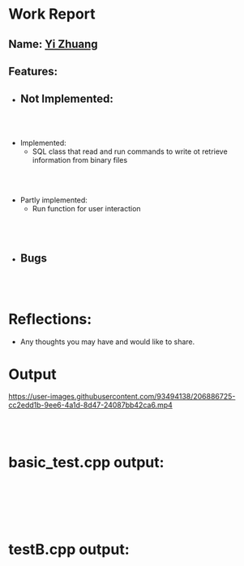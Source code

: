 
# Work Report

## Name: <ins> Yi Zhuang </ins>

## Features:

- Not Implemented:
  - 

<br><br>

- Implemented:
  - SQL class that read and run commands to write ot retrieve information from binary files

<br><br>

- Partly implemented:
  - Run function for user interaction

<br><br>

- Bugs
  - 

<br><br>

# Reflections:

- Any thoughts you may have and would like to share.

# **Output**
https://user-images.githubusercontent.com/93494138/206886725-cc2edd1b-9ee6-4a1d-8d47-24087bb42ca6.mp4


<br/><br/>

# basic_test.cpp output:
<pre>
<br/><br/><br/><br/>
</pre>
# testB.cpp output:
<pre>
<br/><br/><br/><br/>
</pre>


